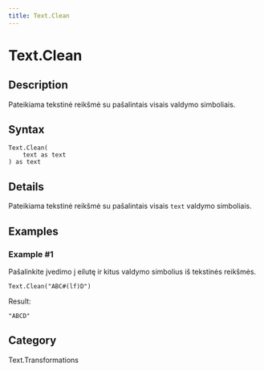 ```yaml
---
title: Text.Clean
---
```


# Text.Clean


## Description

Pateikiama tekstinė reikšmė su pašalintais visais valdymo simboliais.


## Syntax

```powerquery
Text.Clean(
    text as text
) as text
```


## Details

Pateikiama tekstinė reikšmė su pašalintais visais <code>text</code> valdymo simboliais.


## Examples

### Example #1 
Pašalinkite įvedimo į eilutę ir kitus valdymo simbolius iš tekstinės reikšmės.
```powerquery
Text.Clean("ABC#(lf)D")
```

Result: 
```powerquery
"ABCD"
```




## Category
Text.Transformations
